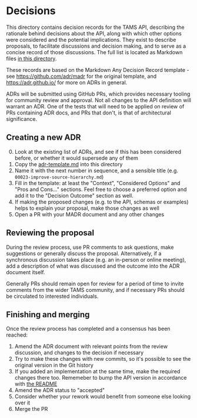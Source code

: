 # Decisions

This directory contains decision records for the TAMS API, describing the rationale behind decisions about the API, along with which other options were considered and the potential implications.
They exist to describe proposals, to facilitate discussions and decision making, and to serve as a concise record of those discussions.
The full list is located as Markdown files [in this directory](./).

These records are based on the Markdown Any Decision Record template - see https://github.com/adr/madr for the original template, and <https://adr.github.io/> for more on ADRs in general.

ADRs will be submitted using GitHub PRs, which provides necessary tooling for community review and approval.
Not all changes to the API definition will warrant an ADR.
One of the tests that will need to be applied on review of PRs containing ADR docs, and PRs that don't, is that of architectural significance.

## Creating a new ADR
0. Look at the existing list of ADRs, and see if this has been considered before, or whether it would supersede any of them
1. Copy the [adr-template.md](../template/adr-template.md) into this directory
2. Name it with the next number in sequence, and a sensible title (e.g. `00023-improve-source-hierarchy.md`)
3. Fill in the template: at least the "Context", "Considered Options" and "Pros and Cons..." sections. Feel free to choose a preferred option and add it to the "Decision Outcome" section as well.
4. If making the proposed changes (e.g. to the API, schemas or examples) helps to explain your proposal, make those changes as well
5. Open a PR with your MADR document and any other changes

## Reviewing the proposal
During the review process, use PR comments to ask questions, make suggestions or generally discuss the proposal. Alternatively, if a synchronous discussion takes place (e.g. an in-person or online meeting), add a description of what was discussed and the outcome into the ADR document itself.

Generally PRs should remain open for review for a period of time to invite comments from the wider TAMS community, and if necessary PRs should be circulated to interested individuals.

## Finishing and merging
Once the review process has completed and a consensus has been reached:
1. Amend the ADR document with relevant points from the review discussion, and changes to the decision if necessary
2. Try to make these changes with new commits, so it's possible to see the original version in the Git history
3. If you added an implementation at the same time, make the required changes there too. Rememeber to bump the API version in accordance with [the README](../../../README.md#api-versioning)
4. Amend the ADR status to "accepted"
5. Consider whether your rework would benefit from someone else looking over it
6. Merge the PR
